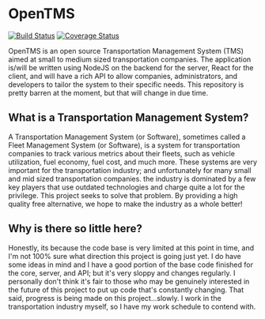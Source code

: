 # OpenTMS

[![Build Status](https://dev.azure.com/open-tms/Open%20TMS/_apis/build/status/Open-TMS.open-tms?branchName=master)](https://dev.azure.com/open-tms/Open%20TMS/_build/latest?definitionId=1&branchName=master)
[![Coverage Status](https://coveralls.io/repos/github/Open-TMS/open-tms/badge.svg?branch=master)](https://coveralls.io/github/Open-TMS/open-tms?branch=master)

OpenTMS is an open source Transportation Management System (TMS) aimed at small
to medium sized transportation companies. The application is/will be written
using NodeJS on the backend for the server, React for the client, and will have
a rich API to allow companies, administrators, and developers to tailor the
system to their specific needs. This repository is pretty barren at the moment,
but that will change in due time.

## What is a Transportation Management System?

A Transportation Management System (or Software), sometimes called a Fleet
Management System (or Software), is a system for transportation companies to
track various metrics about their fleets, such as vehicle utilization, fuel
economy, fuel cost, and much more. These systems are very important for the
transportation industry; and unfortunately for many small and mid sized
transportation companies. the industry is dominated by a few key players
that use outdated technologies and charge quite a lot for the privilege. This
project seeks to solve that problem. By providing a high quality free
alternative, we hope to make the industry as a whole better!

## Why is there so little here?

Honestly, its because the code base is very limited at this point in time, and
I'm not 100% sure what direction this project is going just yet. I do have some
ideas in mind and I have a good portion of the base code finished for the core,
server, and API; but it's very sloppy and changes regularly. I personally don't
think it's fair to those who may be genuinely interested in the future of this
project to put up code that's constantly changing. That said, progress is being
made on this project...slowly. I work in the transportation industry myself, so
I have my work schedule to contend with.
